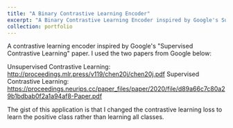 ```yaml
---
title: "A Binary Contrastive Learning Encoder"
excerpt: "A Binary Contrastive Learning Encoder inspired by Google's Supervised Contrastive Learning model 1<br/><img src='/images/contrastive_loss_500px.png'>"
collection: portfolio
---
```


A contrastive learning encoder inspired by Google's "Supervised Contrastive Learning" paper. I used the two papers from Google below:

Unsupervised Contrastive Learning: http://proceedings.mlr.press/v119/chen20j/chen20j.pdf
Supervised Contrastive Learning: https://proceedings.neurips.cc/paper_files/paper/2020/file/d89a66c7c80a29b1bdbab0f2a1a94af8-Paper.pdf

The gist of this application is that I changed the contrastive learning loss to learn the positive class rather than learning all classes.
